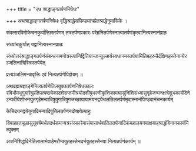 +++
title = "२७ श्राद्धाङ्गतर्पणनिषेधः"

+++
अथश्राद्धाङ्गतर्पणनिषेधः वृद्धिश्राद्धेसपिण्ड्यांचप्रेतश्राद्धेनुमासिके ।

संवत्सरविमोकेचनकुर्यात्तिलतर्पणम् तत्रतर्पणप्रकारः परेहनितर्पणेस्नात्वातर्पणंकृत्वानित्यस्नानंप्रातः

संध्यांचकुर्यात् यद्वानित्यस्नानप्रातः

संध्योत्तरंश्राद्धाङ्गतर्पणंसंबन्धनामगोत्ररूपाणिद्वितियान्तान्युच्चार्यस्वधानमस्तर्पयामितिबहरुचैर्दक्षिणहस्तेनान्येरञ्जलिनात्रिस्त्रिस्तर्पयेत्

प्रत्यञ्जलिमन्त्रावृत्तिः एवं नित्यतर्पणेपिज्ञेयम् ॥

अथब्रह्मयज्ञाङ्गेनित्यतर्पणेतिलयुक्ततर्पणनिषेधकालः रविभौमभृगुवारेषुप्रतिपत्षष्ठ्येकादशेसप्तमीत्रयोदशीषुभरणीकृत्तिकामघासुनिशिसंध्यासुगृहेजन्मनक्षत्रेशुभकार्यदिनेऽन्यदीयेशोभनयुतगृहेमन्वादिषुयुगादिषुगजच्छायायामयनद्वयेचलतिलतर्पणंमृदास्नानंपिण्डदानंचनकार्यम्

केचिदयनद्वयेयुगादिमन्वादिषुतिलतर्पणंनदोषायेत्याहुः

विवाहव्रतचूडासुसुवर्षमर्धतदर्धकमन्यत्रसंस्कारेमासंमासार्धवातिलतर्पणादिकंमहालयगयाक्षयाहश्राद्धंविनानकार्यमित्युक्तम्

अत्रनिशिद्धदिनेतिलालाभेवाहेमरौप्ययुतहस्तेनदर्भयुतहस्तेनवा नित्यतर्पणंकार्यम् ॥
